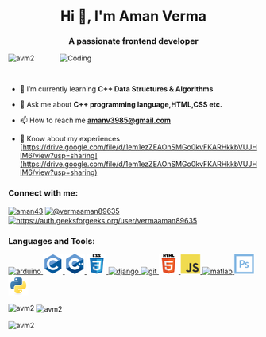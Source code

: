 
<h1 align="center">Hi 👋, I'm Aman Verma</h1>
<h3 align="center">A passionate frontend developer</h3>
<img align="right" alt="Coding" width="400" src="https://t3.ftcdn.net/jpg/01/78/65/02/360_F_178650212_oePgGaIhKUhz0cIg2bLBGsFsdbWs5Xwj.gif">


<p align="left"> <img src="https://komarev.com/ghpvc/?username=avm2&label=Profile%20views&color=0e75b6&style=flat" alt="avm2" /> </p>

<p align="left"> <a href="https://twitter.com/" target="blank"><img src="https://img.shields.io/twitter/follow/?logo=twitter&style=for-the-badge" alt="" /></a> </p>

- 🌱 I’m currently learning **C++ Data Structures & Algorithms**

- 💬 Ask me about **C++ programming language,HTML,CSS etc.**

- 📫 How to reach me **amanv3985@gmail.com**

- 📄 Know about my experiences [https://drive.google.com/file/d/1em1ezZEAOnSMGo0kvFKARHkkbVUJHlM6/view?usp=sharing](https://drive.google.com/file/d/1em1ezZEAOnSMGo0kvFKARHkkbVUJHlM6/view?usp=sharing)

<h3 align="left">Connect with me:</h3>
<p align="left">
<a href="https://www.codechef.com/users/aman43" target="blank"><img align="center" src="https://cdn.jsdelivr.net/npm/simple-icons@3.1.0/icons/codechef.svg" alt="aman43" height="30" width="40" /></a>
<a href="https://www.hackerrank.com/@vermaaman89635" target="blank"><img align="center" src="https://raw.githubusercontent.com/rahuldkjain/github-profile-readme-generator/master/src/images/icons/Social/hackerrank.svg" alt="@vermaaman89635" height="30" width="40" /></a>
<a href="https://auth.geeksforgeeks.org/user/https://auth.geeksforgeeks.org/user/vermaaman89635" target="blank"><img align="center" src="https://raw.githubusercontent.com/rahuldkjain/github-profile-readme-generator/master/src/images/icons/Social/geeks-for-geeks.svg" alt="https://auth.geeksforgeeks.org/user/vermaaman89635" height="30" width="40" /></a>
</p>

<h3 align="left">Languages and Tools:</h3>
<p align="left"> <a href="https://www.arduino.cc/" target="_blank" rel="noreferrer"> <img src="https://cdn.worldvectorlogo.com/logos/arduino-1.svg" alt="arduino" width="40" height="40"/> </a> <a href="https://www.cprogramming.com/" target="_blank" rel="noreferrer"> <img src="https://raw.githubusercontent.com/devicons/devicon/master/icons/c/c-original.svg" alt="c" width="40" height="40"/> </a> <a href="https://www.w3schools.com/cpp/" target="_blank" rel="noreferrer"> <img src="https://raw.githubusercontent.com/devicons/devicon/master/icons/cplusplus/cplusplus-original.svg" alt="cplusplus" width="40" height="40"/> </a> <a href="https://www.w3schools.com/css/" target="_blank" rel="noreferrer"> <img src="https://raw.githubusercontent.com/devicons/devicon/master/icons/css3/css3-original-wordmark.svg" alt="css3" width="40" height="40"/> </a> <a href="https://www.djangoproject.com/" target="_blank" rel="noreferrer"> <img src="https://cdn.worldvectorlogo.com/logos/django.svg" alt="django" width="40" height="40"/> </a> <a href="https://git-scm.com/" target="_blank" rel="noreferrer"> <img src="https://www.vectorlogo.zone/logos/git-scm/git-scm-icon.svg" alt="git" width="40" height="40"/> </a> <a href="https://www.w3.org/html/" target="_blank" rel="noreferrer"> <img src="https://raw.githubusercontent.com/devicons/devicon/master/icons/html5/html5-original-wordmark.svg" alt="html5" width="40" height="40"/> </a> <a href="https://developer.mozilla.org/en-US/docs/Web/JavaScript" target="_blank" rel="noreferrer"> <img src="https://raw.githubusercontent.com/devicons/devicon/master/icons/javascript/javascript-original.svg" alt="javascript" width="40" height="40"/> </a> <a href="https://www.mathworks.com/" target="_blank" rel="noreferrer"> <img src="https://upload.wikimedia.org/wikipedia/commons/2/21/Matlab_Logo.png" alt="matlab" width="40" height="40"/> </a> <a href="https://www.photoshop.com/en" target="_blank" rel="noreferrer"> <img src="https://raw.githubusercontent.com/devicons/devicon/master/icons/photoshop/photoshop-line.svg" alt="photoshop" width="40" height="40"/> </a> <a href="https://www.python.org" target="_blank" rel="noreferrer"> <img src="https://raw.githubusercontent.com/devicons/devicon/master/icons/python/python-original.svg" alt="python" width="40" height="40"/> </a> </p>

<p><img align="left" src="https://github-readme-stats.vercel.app/api/top-langs?username=avm2&show_icons=true&locale=en&layout=compact" alt="avm2" /></p>

<p>&nbsp;<img align="center" src="https://github-readme-stats.vercel.app/api?username=avm2&show_icons=true&locale=en" alt="avm2" /></p>

<p><img align="center" src="https://github-readme-streak-stats.herokuapp.com/?user=avm2&" alt="avm2" /></p>
